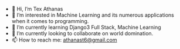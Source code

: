 - 👋 Hi, I’m Tex Athanas
- 👀 I’m interested in Machine Learning and its numerous applications when it comes to programming.
- 🌱 I’m currently learning Django3 Full Stack, Machine Learning
- 💞️ I’m currently looking to collaborate on world domination.
- 📫 How to reach me: athanast6@gmail.com

<!---
athanast6/athanast6 is a ✨ special ✨ repository because its `README.md` (this file) appears on your GitHub profile.
You can click the Preview link to take a look at your changes.
--->
